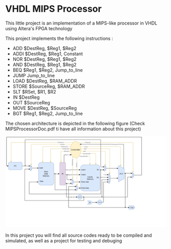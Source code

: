 # VHDL MIPS Processor
This little project is an implementation of a MIPS-like processor in VHDL using Altera's FPGA technology

This project implements the following instructions :
  - ADD $DestReg, $Reg1, $Reg2
  - ADDI $DestReg, $Reg1, Constant
  - NOR $DestReg, $Reg1, $Reg2
  - AND $DestReg, $Reg1, $Reg2
  - BEQ $Reg1, $Reg2, Jump_to_line
  - JUMP Jump_to_line
  - LOAD $DestReg, $RAM_ADDR
  - STORE $SourceReg, $RAM_ADDR
  - SLT $RSet, $R1, $R2
  - IN $DestReg
  - OUT $SourceReg
  - MOVE $DestReg, $SourceReg
  - BGT $Reg1, $Reg2, Jump_to_line

The chosen architecture is depicted in the following figure (Check MIPSProcessorDoc.pdf ti have all information about this project)

![alt text](https://github.com/gabriel-f-o/VHDL_MIPS_Processor/blob/master/LaTeX%20Source%20Code/MIPSProcessor.png)

In this project you will find all source codes ready to be compiled and simulated, as well as a project for testing and debuging
